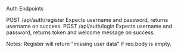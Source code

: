 Auth Endpoints

POST    /api/auth/register  Expects username and password, returns username on success.
POST    /api/auth/login     Expects username and password, returns token and welcome message on success.

Notes: Register will return "missing user data" if req.body is empty.